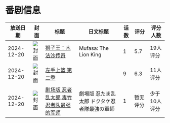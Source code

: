 # 番剧信息

|放送日期|封面|标题|日文标题|话数|评分|评分人数|
|---|---|---|---|---|---|---|
|2024-12-20|![封面](https://lain.bgm.tv/pic/cover/c/48/3e/400731_43u54.jpg)|[狮子王：木法沙传奇](https://bangumi.tv/subject/400731)|Mufasa: The Lion King|1|5.7|19人评分|
|2024-12-20|![封面](https://lain.bgm.tv/pic/cover/c/71/e9/449393_6V7z7.jpg)|[左手上篮 第二季](https://bangumi.tv/subject/449393)||9|6.3|11人评分|
|2024-12-20|![封面](https://lain.bgm.tv/pic/cover/c/fd/9f/481866_9w988.jpg)|[剧场版 忍者乱太郎 毒竹忍者队最强的军师](https://bangumi.tv/subject/481866)|劇場版 忍たま乱太郎 ドクタケ忍者隊最強の軍師|1|暂无评分|少于10人评分|
